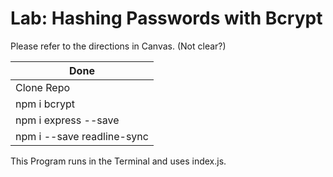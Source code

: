 # Lab: Hashing Passwords with Bcrypt

Please refer to the directions in Canvas. (Not clear?)

|            Done            |
|----------------------------|
|         Clone Repo         |
|        npm i bcrypt        |
|    npm i express --save    |
| npm i --save readline-sync |


This Program runs in the Terminal and uses index.js.